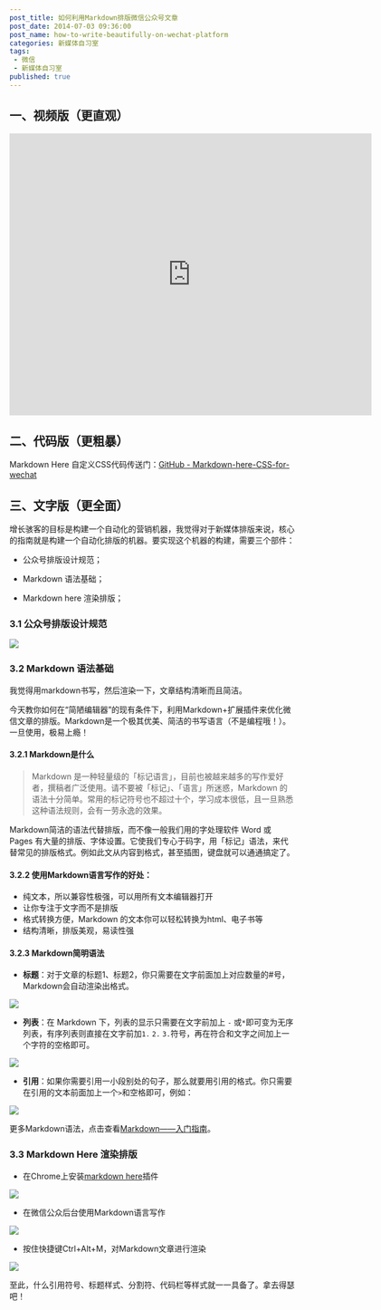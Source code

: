 ```yaml
---
post_title: 如何利用Markdown排版微信公众号文章
post_date: 2014-07-03 09:36:00
post_name: how-to-write-beautifully-on-wechat-platform
categories: 新媒体自习室
tags: 
 - 微信
 - 新媒体自习室
published: true
---
```

## 一、视频版（更直观）

<iframe frameborder="0" width="640" height="498" src="https://v.qq.com/iframe/player.html?vid=m0331l221om&tiny=0&auto=0" allowfullscreen></iframe>

## 二、代码版（更粗暴）

Markdown Here 自定义CSS代码传送门：[GitHub - Markdown-here-CSS-for-wechat](https://github.com/BPteach/Markdown-here-CSS-for-wechat)

## 三、文字版（更全面）

增长骇客的目标是构建一个自动化的营销机器，我觉得对于新媒体排版来说，核心的指南就是构建一个自动化排版的机器。要实现这个机器的构建，需要三个部件：

- 公众号排版设计规范；

- Markdown 语法基础；
- Markdown here 渲染排版；

### 3.1 公众号排版设计规范

![](http://www.banpie.info/assets/image/design-guide.png)

### 3.2 Markdown 语法基础

我觉得用markdown书写，然后渲染一下，文章结构清晰而且简洁。

今天教你如何在“简陋编辑器”的现有条件下，利用Markdown+扩展插件来优化微信文章的排版。Markdown是一个极其优美、简洁的书写语言（不是编程哦！）。一旦使用，极易上瘾！

#### 3.2.1 Markdown是什么

> Markdown 是一种轻量级的「标记语言」，目前也被越来越多的写作爱好者，撰稿者广泛使用。请不要被「标记」、「语言」所迷惑，Markdown 的语法十分简单。常用的标记符号也不超过十个，学习成本很低，且一旦熟悉这种语法规则，会有一劳永逸的效果。

Markdown简洁的语法代替排版，而不像一般我们用的字处理软件 Word 或 Pages 有大量的排版、字体设置。它使我们专心于码字，用「标记」语法，来代替常见的排版格式。例如此文从内容到格式，甚至插图，键盘就可以通通搞定了。

#### 3.2.2 使用Markdown语言写作的好处：

- 纯文本，所以兼容性极强，可以用所有文本编辑器打开
- 让你专注于文字而不是排版
- 格式转换方便，Markdown 的文本你可以轻松转换为html、电子书等
- 结构清晰，排版美观，易读性强

#### 3.2.3 Markdown简明语法

- **标题**：对于文章的标题1、标题2，你只需要在文字前面加上对应数量的#号，Markdown会自动渲染出格式。

![](http://ww1.sinaimg.cn/large/6aee7dbbgw1effeaclhiyj20eh09cwez.jpg)

- **列表**：在 Markdown 下，列表的显示只需要在文字前加上 `-` 或`*`即可变为无序列表，有序列表则直接在文字前加`1.` `2.` `3.`符号，再在符合和文字之间加上一个字符的空格即可。

![](http://ww4.sinaimg.cn/large/6aee7dbbgw1effew5aftij20d80bz3yw.jpg)

- **引用**：如果你需要引用一小段别处的句子，那么就要用引用的格式。你只需要在引用的文本前面加上一个`>`和空格即可，例如：

![](http://ww3.sinaimg.cn/large/6aee7dbbgw1effezhonxlj20e009c3yu.jpg)

更多Markdown语法，点击查看[Markdown——入门指南](http://jianshu.io/p/1e402922ee32)。

### 3.3 Markdown Here 渲染排版

- 在Chrome上安装[markdown here](https://chrome.google.com/webstore/detail/markdown-here/elifhakcjgalahccnjkneoccemfahfoa)插件

![](http://7arnhx.com1.z0.glb.clouddn.com/wp-content/uploads/2014/07/google-app-store-markdown-here.png)

- 在微信公众后台使用Markdown语言写作

![](http://7arnhx.com1.z0.glb.clouddn.com/wp-content/uploads/2014/07/wechat-markdown-rendering.png)

- 按住快捷键Ctrl+Alt+M，对Markdown文章进行渲染

![](http://7arnhx.com1.z0.glb.clouddn.com/wp-content/uploads/2014/07/wechat-markdown.png)

至此，什么引用符号、标题样式、分割符、代码栏等样式就一一具备了。拿去得瑟吧！